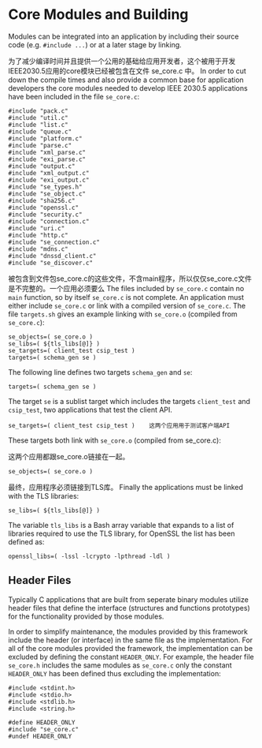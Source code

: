 Core Modules and Building
=========================

Modules can be integrated into an application by including their source code
(e.g. `#include ...`) or at a later stage by linking.

为了减少编译时间并且提供一个公用的基础给应用开发者，这个被用于开发IEEE2030.5应用的core模块已经被包含在文件 se_core.c 中。
In order to cut down the compile times and also provide a common base for
application developers the core modules needed to develop IEEE 2030.5
applications have been included in the file `se_core.c`:

~~~
#include "pack.c"
#include "util.c"
#include "list.c"
#include "queue.c"
#include "platform.c"
#include "parse.c"
#include "xml_parse.c"
#include "exi_parse.c"
#include "output.c"
#include "xml_output.c"
#include "exi_output.c"
#include "se_types.h"
#include "se_object.c"
#include "sha256.c"
#include "openssl.c"
#include "security.c"
#include "connection.c"
#include "uri.c"
#include "http.c"
#include "se_connection.c"
#include "mdns.c"
#include "dnssd_client.c"
#include "se_discover.c"
~~~

被包含到文件包se_core.c的这些文件，不含main程序，所以仅仅se_core.c文件是不完整的。一个应用必须要么
The files included by `se_core.c` contain no `main` function, so by itself
`se_core.c` is not complete. An application must either include `se_core.c` or
link with a compiled version of `se_core.c`. The file `targets.sh` gives an
example linking with `se_core.o` (compiled from `se_core.c`):

~~~
se_objects=( se_core.o )
se_libs=( ${tls_libs[@]} )
se_targets=( client_test csip_test )
targets=( schema_gen se )
~~~

The following line defines two targets `schema_gen` and `se`:

~~~
targets=( schema_gen se )
~~~

The target `se` is a sublist target which includes the targets `client_test`
and `csip_test`, two applications that test the client API.

~~~
se_targets=( client_test csip_test )	这两个应用用于测试客户端API 
~~~

These targets both link with `se_core.o` (compiled from se_core.c):

这两个应用都跟se_core.o链接在一起。

~~~
se_objects=( se_core.o )
~~~

最终，应用程序必须链接到TLS库。
Finally the applications must be linked with the TLS libraries:

~~~
se_libs=( ${tls_libs[@]} )
~~~

The variable `tls_libs` is a Bash array variable that expands to a list of
libraries required to use the TLS library, for OpenSSL the list has been
defined as:

~~~
openssl_libs=( -lssl -lcrypto -lpthread -ldl )
~~~

Header Files
------------

Typically C applications that are built from seperate binary modules utilize
header files that define the interface (structures and functions prototypes)
for the functionality provided by those modules.

In order to simplify maintenance, the modules provided by this framework
include the header (or interface) in the same file as the implementation. For
all of the core modules provided the framework, the implementation can be
excluded by defining the constant `HEADER_ONLY`. For example, the header file
`se_core.h` includes the same modules as `se_core.c` only the constant
`HEADER_ONLY` has been defined thus excluding the implementation:

~~~
#include <stdint.h>
#include <stdio.h>
#include <stdlib.h>
#include <string.h>

#define HEADER_ONLY
#include "se_core.c"
#undef HEADER_ONLY
~~~


